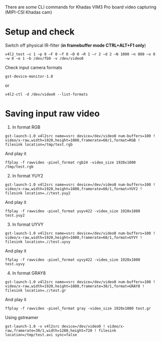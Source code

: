 There are some CLI commands for Khadas VIM3 Pro board video capturing (MIPI-CSI Khadas cam)

# Setup and check

Switch off physical IR-filter (**in framebuffer mode CTRL+ALT+F1 only**) 
```
v4l2_test –c 1 –p 0 –F 0 –f 0 –D 0 –R 1 –r 2 –d 2 –N 1000 –n 800 –x 0 –w 0 –e 1 –b /dev/fb0 -v /dev/video0  
```

Check input camera formats
```
gst-device-monitor-1.0
```
or
```
v4l2-ctl -d /dev/video0 --list-formats
```

# Saving input raw video

1. In format RGB
```
gst-launch-1.0 v4l2src name=vsrc device=/dev/video0 num-buffers=100 ! video/x-raw,width=1920,height=1080,framerate=60/1,format=RGB ! filesink location=/tmp/test.rgb
```
And play it
```
ffplay -f rawvideo -pixel_format rgb24 -video_size 1920x1080 /tmp/test.rgb

```
2. In format YUY2
```
gst-launch-1.0 v4l2src name=vsrc device=/dev/video0 num-buffers=100 ! video/x-raw,width=1920,height=1080,framerate=60/1,format=YUY2 ! filesink location=.//test.yuy2
```
And play it
```
ffplay -f rawvideo -pixel_format yuyv422 -video_size 1920x1080 test.yuy2

```
3. In format UYVY
```
gst-launch-1.0 v4l2src name=vsrc device=/dev/video0 num-buffers=100 ! video/x-raw,width=1920,height=1080,framerate=60/1,format=UYVY ! filesink location=.//test.uyvy
```
And play it
```
ffplay -f rawvideo -pixel_format uyvy422 -video_size 1920x1080 test.uyvy
```
4. In format GRAY8
```
gst-launch-1.0 v4l2src name=vsrc device=/dev/video0 num-buffers=100 ! video/x-raw,width=1920,height=1080,framerate=30/1,format=GRAY8 ! filesink location=.//test.gr
```
And play it
```
ffplay -f rawvideo -pixel_format gray -video_size 1920x1080 test.gr

```

Using gstreamer
```
gst-launch-1.0 -v v4l2src device=/dev/video0 ! video/x-raw,framerate=30/1,width=1280,height=720 ! filesink location=/tmp/test.avi sync=false
```

